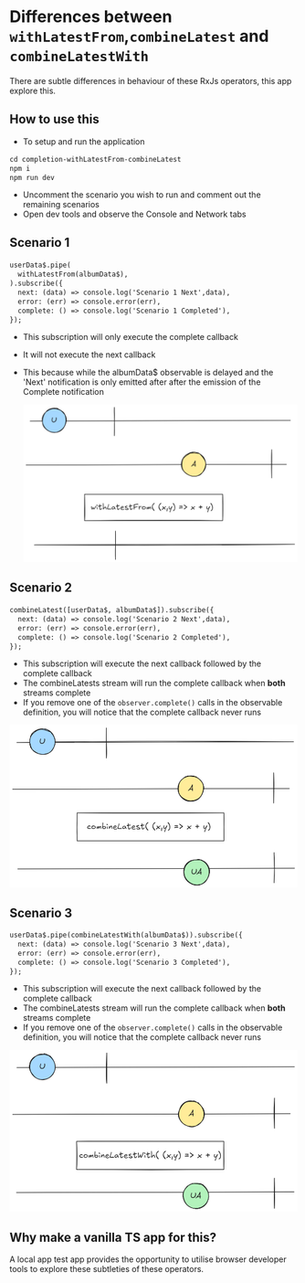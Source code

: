# Differences between `withLatestFrom`,`combineLatest` and `combineLatestWith`

There are subtle differences in behaviour of these RxJs operators, this app explore this.

## How to use this

- To setup and run the application

```
cd completion-withLatestFrom-combineLatest
npm i
npm run dev
```

- Uncomment the scenario you wish to run and comment out the remaining scenarios
- Open dev tools and observe the Console and Network tabs

## Scenario 1

```
userData$.pipe(
  withLatestFrom(albumData$),
).subscribe({
  next: (data) => console.log('Scenario 1 Next',data),
  error: (err) => console.error(err),
  complete: () => console.log('Scenario 1 Completed'),
});
```

- This subscription will only execute the complete callback
- It will not execute the next callback
- This because while the albumData$ observable is delayed and the 'Next' notification is only emitted after after the emission of the Complete notification
   
   ![Scenario 1 image](scenario1.png)
## Scenario 2

```
combineLatest([userData$, albumData$]).subscribe({
  next: (data) => console.log('Scenario 2 Next',data),
  error: (err) => console.error(err),
  complete: () => console.log('Scenario 2 Completed'),
});
```

- This subscription will execute the next callback followed by the complete callback
- The combineLatests stream will run the complete callback when **both** streams complete
- If you remove one of the `observer.complete()` calls in the observable definition, you will notice that the complete callback never runs


![Scenario 2 image](scenario2.png)

## Scenario 3

```
userData$.pipe(combineLatestWith(albumData$)).subscribe({
  next: (data) => console.log('Scenario 3 Next',data),
  error: (err) => console.error(err),
  complete: () => console.log('Scenario 3 Completed'),
});
```

- This subscription will execute the next callback followed by the complete callback
- The combineLatests stream will run the complete callback when **both** streams complete
- If you remove one of the `observer.complete()` calls in the observable definition, you will notice that the complete callback never runs

![Scenario 3](scenario3.png)

## Why make a vanilla TS app for this?

A local app test app provides the opportunity to utilise browser developer tools to explore these subtleties of these operators.

